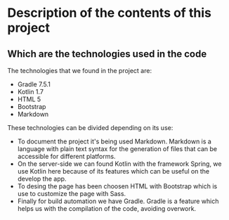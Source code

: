# Description of the contents of this project

## Which are the technologies used in the code

The technologies that we found in the project are:

* Gradle 7.5.1
* Kotlin 1.7
* HTML 5
* Bootstrap
* Markdown

These technologies can be divided depending on its use:

* To document the project it's being used Markdown. Markdown is a language with plain text syntax for the generation of files that can be accessible for different platforms.
* On the server-side we can found Kotlin with the framework Spring, we use Kotlin here because of its features which can be useful on the develop the app.
* To desing the page has been choosen HTML with Bootstrap which is use to customize the page with Sass.
* Finally for build automation we have Gradle. Gradle is a feature which helps us with the compilation of the code, avoiding overwork.



